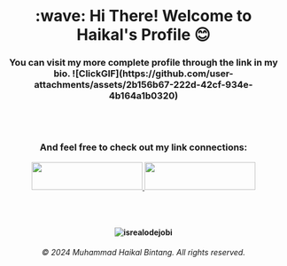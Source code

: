 <br>
<h1 align="center">
   <strong>:wave: Hi There! Welcome to Haikal's Profile 😊
    <!-- <div align="left">
        <a href="https://www.tokopedia.com/herbalamimum" target="_blank" rel="noopener noreferrer">
            <img alt="Maris Tokopedia" width="30px" src="https://drive.google.com/uc?id=1IRowQh8vP4VsejW_E-Zul7zJZI5lIQCJ" />
        </a>
    </div> -->
</h1> 

<h3 align="center"> You can visit my more complete profile through the link in my bio. ![ClickGIF](https://github.com/user-attachments/assets/2b156b67-222d-42cf-934e-4b164a1b0320)
</h3>
<br />
<br />

<!---Links--->
<h3 align="center">And feel free to check out my link connections:</h3>
<div align="center">
<a href="mailto:mhaikalbintang.work@gmail.com" target="_blank">
    <img src="https://img.shields.io/badge/Gmail-white?style=flat-square&logo=gmail&logoColor=red" width="200" height="50" />
</a>
<a href="https://wa.me/6287877901515" target="_blank">
    <img src="https://img.shields.io/badge/WhatsApp-25D366?style=flat-square&logo=whatsapp&logoColor=white" width="200" height="50" />
</a>

</div>
<br />
<br />
<br />

<!---Viewer--->
<p align="center"> 
    <img src="https://komarev.com/ghpvc/?username=haikalbintang&label=Profile%20views&color=006400&style=flat" alt="isrealodejobi" />
</p>

<!---Footer--->
<div align="center">
    <h6>&copy; 2024 Muhammad Haikal Bintang. All rights reserved.</h6>
</div>
<!---
haikalbintang/haikalbintang is a ✨ special ✨ repository because its `README.md` (this file) appears on your GitHub profile.
You can click the Preview link to take a look at your changes.
--->

